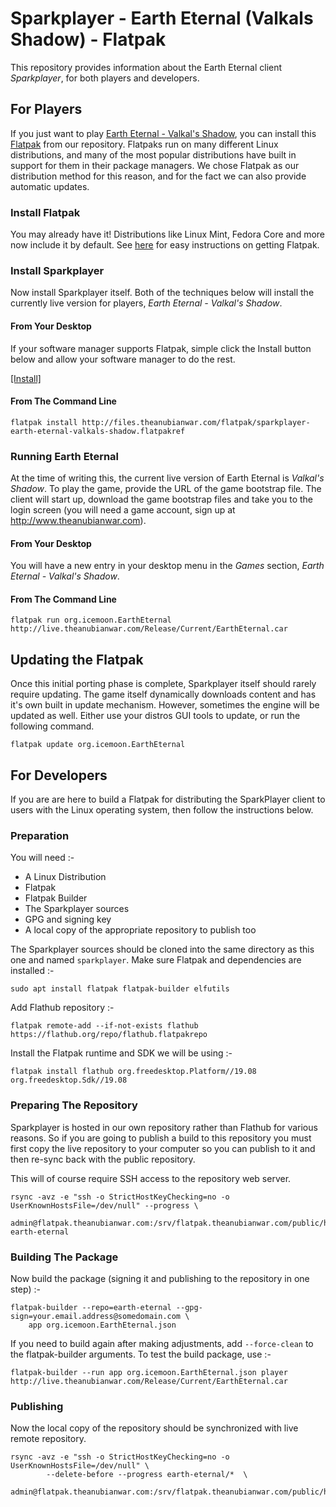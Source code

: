 # Sparkplayer - Earth Eternal (Valkals Shadow) - Flatpak

This repository provides information about the Earth Eternal client *Sparkplayer*, for both players and developers. 

## For Players

If you just want to play [Earth Eternal - Valkal's Shadow](http://www.theanubianwar.com/valkals-shadow), you can install this [Flatpak](https://flatpak.org) from our repository. Flatpaks run on many different Linux distributions, and many of the most popular distributions have built in support for them in their package managers. We chose Flatpak as our distribution method for this reason,
and for the fact we can also provide automatic updates. 

### Install Flatpak

You may already have it! Distributions like Linux Mint, Fedora Core and more now include it by default. See [here](https://flatpak.org/setup/) for easy instructions on getting Flatpak.

### Install Sparkplayer
 
Now install Sparkplayer itself. Both of the techniques below will install the currently live version for players,
*Earth Eternal - Valkal's Shadow*.  

#### From Your Desktop

If your software manager supports Flatpak, simple click the Install button below and allow your software manager to do
the rest.

[[Install]](http://files.theanubianwar.com/flatpak/sparkplayer-earth-eternal-valkals-shadow.flatpakref)

#### From The Command Line

```
flatpak install http://files.theanubianwar.com/flatpak/sparkplayer-earth-eternal-valkals-shadow.flatpakref
```


### Running Earth Eternal

At the time of writing this, the current live version of Earth Eternal is *Valkal's Shadow*. To play the game, provide
the URL of the game bootstrap file. The client will start up, download the game bootstrap files and take you to the 
login screen (you will need a game account, sign up at http://www.theanubianwar.com).

#### From Your Desktop

You will have a new entry in your desktop menu in the *Games* section, *Earth Eternal - Valkal's Shadow*.

#### From The Command Line   

```
flatpak run org.icemoon.EarthEternal http://live.theanubianwar.com/Release/Current/EarthEternal.car
```

## Updating the Flatpak

Once this initial porting phase is complete, Sparkplayer itself should rarely require updating. The game itself dynamically 
downloads content and has it's own built in update mechanism. However, sometimes the engine will be updated as well.
Either use your distros GUI tools to update, or run the following command. 

```
flatpak update org.icemoon.EarthEternal
```

## For Developers

If you are are here to build a Flatpak for distributing the SparkPlayer client to users with
the Linux operating system, then follow the instructions below.

### Preparation

You will need :-

 * A Linux Distribution
 * Flatpak
 * Flatpak Builder
 * The Sparkplayer sources
 * GPG and signing key
 * A local copy of the appropriate repository to publish too
 
The Sparkplayer sources should be cloned into the same directory as this one and named 
`sparkplayer`. Make sure Flatpak and dependencies are installed :-

```
sudo apt install flatpak flatpak-builder elfutils
```

Add Flathub repository :-

```
flatpak remote-add --if-not-exists flathub https://flathub.org/repo/flathub.flatpakrepo
```

Install the Flatpak runtime and SDK we will be using :-

```
flatpak install flathub org.freedesktop.Platform//19.08 org.freedesktop.Sdk//19.08
```

### Preparing The Repository

Sparkplayer is hosted in our own repository rather than Flathub for various reasons. So if you are going to
publish a build to this repository you must first copy the live repository to your computer so you can
publish to it and then re-sync back with the public repository.

This will of course require SSH access to the repository web server.

```
rsync -avz -e "ssh -o StrictHostKeyChecking=no -o UserKnownHostsFile=/dev/null" --progress \
   admin@flatpak.theanubianwar.com:/srv/flatpak.theanubianwar.com/public/htdocs/repo earth-eternal

```

### Building The Package

Now build the package (signing it and publishing to the repository in one step) :-

```
flatpak-builder --repo=earth-eternal --gpg-sign=your.email.address@somedomain.com \
	app org.icemoon.EarthEternal.json
```

If you need to build again after making adjustments, add `--force-clean` to the flatpak-builder arguments.
To test the build package, use :-

```
flatpak-builder --run app org.icemoon.EarthEternal.json player http://live.theanubianwar.com/Release/Current/EarthEternal.car
```

### Publishing

Now the local copy of the repository should be synchronized with live remote repository.

```
rsync -avz -e "ssh -o StrictHostKeyChecking=no -o UserKnownHostsFile=/dev/null" \
		--delete-before --progress earth-eternal/*  \
		admin@flatpak.theanubianwar.com:/srv/flatpak.theanubianwar.com/public/htdocs/repo
```
